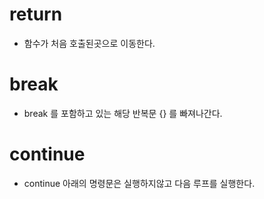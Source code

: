 # return
- 함수가 처음 호출된곳으로 이동한다.
# break
- break 를 포함하고 있는 해당 반복문 {} 를 빠져나간다.
# continue
- continue 아래의 명령문은 실행하지않고 다음 루프를 실행한다.

